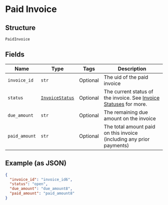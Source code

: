 
# Paid Invoice

## Structure

`PaidInvoice`

## Fields

| Name | Type | Tags | Description |
|  --- | --- | --- | --- |
| `invoice_id` | `str` | Optional | The uid of the paid invoice |
| `status` | [`InvoiceStatus`](../../doc/models/invoice-status.md) | Optional | The current status of the invoice. See [Invoice Statuses](https://maxio.zendesk.com/hc/en-us/articles/24252287829645-Advanced-Billing-Invoices-Overview#invoice-statuses) for more. |
| `due_amount` | `str` | Optional | The remaining due amount on the invoice |
| `paid_amount` | `str` | Optional | The total amount paid on this invoice (including any prior payments) |

## Example (as JSON)

```json
{
  "invoice_id": "invoice_id6",
  "status": "open",
  "due_amount": "due_amount8",
  "paid_amount": "paid_amount8"
}
```

